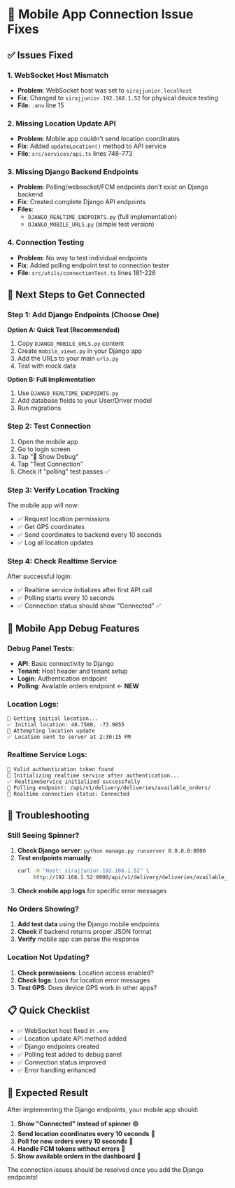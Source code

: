 # 🔧 Mobile App Connection Issue Fixes

## ✅ Issues Fixed

### 1. **WebSocket Host Mismatch**
- **Problem**: WebSocket host was set to `sirajjunior.localhost` 
- **Fix**: Changed to `sirajjunior.192.168.1.52` for physical device testing
- **File**: `.env` line 15

### 2. **Missing Location Update API**
- **Problem**: Mobile app couldn't send location coordinates
- **Fix**: Added `updateLocation()` method to API service
- **File**: `src/services/api.ts` lines 748-773

### 3. **Missing Django Backend Endpoints**
- **Problem**: Polling/websocket/FCM endpoints don't exist on Django backend
- **Fix**: Created complete Django API endpoints
- **Files**: 
  - `DJANGO_REALTIME_ENDPOINTS.py` (full implementation)
  - `DJANGO_MOBILE_URLS.py` (simple test version)

### 4. **Connection Testing**
- **Problem**: No way to test individual endpoints
- **Fix**: Added polling endpoint test to connection tester
- **File**: `src/utils/connectionTest.ts` lines 181-226

## 🚀 Next Steps to Get Connected

### Step 1: Add Django Endpoints (Choose One)

**Option A: Quick Test (Recommended)**
1. Copy `DJANGO_MOBILE_URLS.py` content
2. Create `mobile_views.py` in your Django app
3. Add the URLs to your main `urls.py`
4. Test with mock data

**Option B: Full Implementation**
1. Use `DJANGO_REALTIME_ENDPOINTS.py` 
2. Add database fields to your User/Driver model
3. Run migrations

### Step 2: Test Connection
1. Open the mobile app
2. Go to login screen
3. Tap "🔧 Show Debug" 
4. Tap "Test Connection"
5. Check if "polling" test passes ✅

### Step 3: Verify Location Tracking
The mobile app will now:
- ✅ Request location permissions
- ✅ Get GPS coordinates 
- ✅ Send coordinates to backend every 10 seconds
- ✅ Log all location updates

### Step 4: Check Realtime Service
After successful login:
- ✅ Realtime service initializes after first API call
- ✅ Polling starts every 10 seconds
- ✅ Connection status should show "Connected" ✅

## 📱 Mobile App Debug Features

### Debug Panel Tests:
- **API**: Basic connectivity to Django
- **Tenant**: Host header and tenant setup  
- **Login**: Authentication endpoint
- **Polling**: Available orders endpoint ← **NEW**

### Location Logs:
```
📍 Getting initial location...
✅ Initial location: 40.7580, -73.9855
🚀 Attempting location update
✅ Location sent to server at 2:30:15 PM
```

### Realtime Service Logs:
```
🔐 Valid authentication token found
🚀 Initializing realtime service after authentication...
✅ RealtimeService initialized successfully
📡 Polling endpoint: /api/v1/delivery/deliveries/available_orders/
🔗 Realtime connection status: Connected
```

## 🐛 Troubleshooting

### Still Seeing Spinner?
1. **Check Django server**: `python manage.py runserver 0.0.0.0:8000`
2. **Test endpoints manually**:
   ```bash
   curl -H "Host: sirajjunior.192.168.1.52" \
        http://192.168.1.52:8000/api/v1/delivery/deliveries/available_orders/
   ```
3. **Check mobile app logs** for specific error messages

### No Orders Showing?
1. **Add test data** using the Django mobile endpoints
2. **Check** if backend returns proper JSON format
3. **Verify** mobile app can parse the response

### Location Not Updating?
1. **Check permissions**: Location access enabled?
2. **Check logs**: Look for location error messages
3. **Test GPS**: Does device GPS work in other apps?

## 📋 Quick Checklist

- ✅ WebSocket host fixed in `.env`
- ✅ Location update API method added
- ✅ Django endpoints created 
- ✅ Polling test added to debug panel
- ✅ Connection status improved
- ✅ Error handling enhanced

## 🎯 Expected Result

After implementing the Django endpoints, your mobile app should:

1. **Show "Connected" instead of spinner** 🟢
2. **Send location coordinates every 10 seconds** 📍
3. **Poll for new orders every 10 seconds** 🔄
4. **Handle FCM tokens without errors** 🔔
5. **Show available orders in the dashboard** 📱

The connection issues should be resolved once you add the Django endpoints!